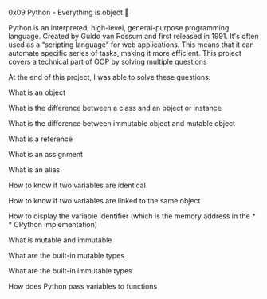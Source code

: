 0x09 Python - Everything is object 🐍

Python is an interpreted, high-level, general-purpose programming language. Created by Guido van Rossum and first released in 1991. It's often used as a “scripting language” for web applications. This means that it can automate specific series of tasks, making it more efficient. This project covers a technical part of OOP by solving multiple questions



At the end of this project, I was able to solve these questions:



What is an object

What is the difference between a class and an object or instance

What is the difference between immutable object and mutable object

What is a reference

What is an assignment

What is an alias

How to know if two variables are identical

How to know if two variables are linked to the same object

How to display the variable identifier (which is the memory address in the * * CPython implementation)

What is mutable and immutable

What are the built-in mutable types

What are the built-in immutable types

How does Python pass variables to functions
